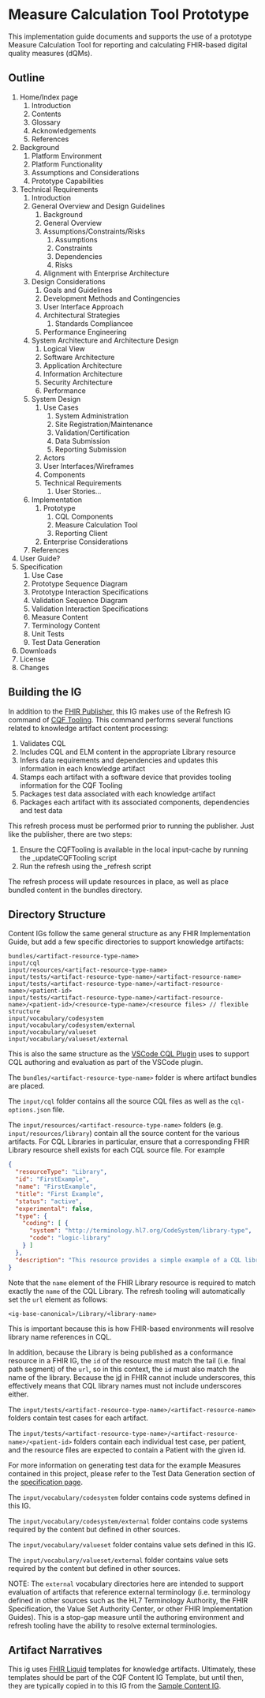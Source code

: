 # Measure Calculation Tool Prototype
This implementation guide documents and supports the use of a prototype Measure Calculation Tool for reporting and calculating FHIR-based digital quality measures (dQMs).

## Outline

1. Home/Index page
    1. Introduction
    2. Contents
    3. Glossary
    4. Acknowledgements
    5. References
2. Background
    1. Platform Environment
    2. Platform Functionality
    3. Assumptions and Considerations
    4. Prototype Capabilities
4. Technical Requirements
    1. Introduction
    2. General Overview and Design Guidelines
        1. Background
        1. General Overview
        2. Assumptions/Constraints/Risks
            1. Assumptions
            2. Constraints
            3. Dependencies
            4. Risks
        3. Alignment with Enterprise Architecture
    3. Design Considerations
        1. Goals and Guidelines
        2. Development Methods and Contingencies
        3. User Interface Approach
        3. Architectural Strategies
            1. Standards Compliancee
        4. Performance Engineering
    4. System Architecture and Architecture Design
        1. Logical View
        2. Software Architecture
        3. Application Architecture
        3. Information Architecture
        4. Security Architecture
        5. Performance
    5. System Design
        1. Use Cases
            1. System Administration
            2. Site Registration/Maintenance
            3. Validation/Certification
            4. Data Submission
            5. Reporting Submission
        2. Actors
        3. User Interfaces/Wireframes
        3. Components
        4. Technical Requirements
            1. User Stories...
    6. Implementation
        1. Prototype
            1. CQL Components
            2. Measure Calculation Tool
            3. Reporting Client
        2. Enterprise Considerations
    7. References
5. User Guide?
5. Specification
    1. Use Case
    2. Prototype Sequence Diagram
    3. Prototype Interaction Specifications
    4. Validation Sequence Diagram
    5. Validation Interaction Specifications
    6. Measure Content
    7. Terminology Content
    8. Unit Tests
    9. Test Data Generation
4. Downloads
5. License
6. Changes

## Building the IG
In addition to the [FHIR Publisher](https://confluence.hl7.org/display/FHIR/IG+Publisher+Documentation), this
IG makes use of the Refresh IG command of [CQF Tooling](https://github.com/cqframework/cqf-tooling). This
command performs several functions related to knowledge artifact content processing:

1. Validates CQL
2. Includes CQL and ELM content in the appropriate Library resource
3. Infers data requirements and dependencies and updates this information in each knowledge artifact
4. Stamps each artifact with a software device that provides tooling information for the CQF Tooling
5. Packages test data associated with each knowledge artifact
6. Packages each artifact with its associated components, dependencies and test data

This refresh process must be performed prior to running the publisher. Just like the publisher, there are two steps:

1. Ensure the CQFTooling is available in the local input-cache by running the _updateCQFTooling script
2. Run the refresh using the _refresh script

The refresh process will update resources in place, as well as place bundled content in the bundles directory.

## Directory Structure
Content IGs follow the same general structure as any FHIR Implementation Guide, but add a few specific directories to support knowledge artifacts:

```
bundles/<artifact-resource-type-name>
input/cql
input/resources/<artifact-resource-type-name>
input/tests/<artifact-resource-type-name>/<artifact-resource-name>
input/tests/<artifact-resource-type-name>/<artifact-resource-name>/<patient-id>
input/tests/<artifact-resource-type-name>/<artifact-resource-name>/<patient-id>/<resource-type-name>/<resource files> // flexible structure
input/vocabulary/codesystem
input/vocabulary/codesystem/external
input/vocabulary/valueset
input/vocabulary/valueset/external
```

This is also the same structure as the [VSCode CQL Plugin](https://github.com/cqframework/vscode-cql) uses to support CQL authoring and evaluation as part of the VSCode plugin.

The `bundles/<artifact-resource-type-name>` folder is where artifact bundles are placed.

The `input/cql` folder contains all the source CQL files as well as the `cql-options.json` file.

The `input/resources/<artifact-resource-type-name>` folders (e.g. `input/resources/library`) contain all the source content for the various artifacts. For CQL Libraries in particular, ensure that a corresponding FHIR Library resource shell exists for each CQL source file. For example

```json
{
  "resourceType": "Library",
  "id": "FirstExample",
  "name": "FirstExample",
  "title": "First Example",
  "status": "active",
  "experimental": false,
  "type": {
    "coding": [ {
      "system": "http://terminology.hl7.org/CodeSystem/library-type",
      "code": "logic-library"
    } ]
  },
  "description": "This resource provides a simple example of a CQL library"
}
```

Note that the `name` element of the FHIR Library resource is required to match exactly the `name` of the CQL Library. The refresh tooling will automatically set the `url` element as follows:

`<ig-base-canonical>/Library/<library-name>`

This is important because this is how FHIR-based environments will resolve library name references in CQL.

In addition, because the Library is being published as a conformance resource in a FHIR IG, the `id` of the resource must match the tail (i.e. final path segment) of the `url`, so in this context, the `id` must also match the name of the library. Because the [id](https://hl7.org/fhir/datatypes.html#id) in FHIR cannot include underscores, this effectively means that CQL library names must not include underscores either.

The `input/tests/<artifact-resource-type-name>/<artifact-resource-name>` folders contain test cases for each artifact.

The `input/tests/<artifact-resource-type-name>/<artifact-resource-name>/<patient-id>` folders contain each individual test case, per patient, and the resource files are expected to contain a Patient with the given id.

For more information on generating test data for the example Measures contained in this project, please refer to the Test Data Generation section of the [specification page](https://github.com/alphora/mct-ig/blob/master/input/pagecontent/specification.md#test-data-generation).

The `input/vocabulary/codesystem` folder contains code systems defined in this IG.

The `input/vocabulary/codesystem/external` folder contains code systems required by the content but defined in other sources.

The `input/vocabulary/valueset` folder contains value sets defined in this IG.

The `input/vocabulary/valueset/external` folder contains value sets required by the content but defined in other sources.

NOTE: The `external` vocabulary directories here are intended to support evaluation of artifacts that reference external terminology (i.e. terminology defined in other sources such as the HL7 Terminology Authority, the FHIR Specification, the Value Set Authority Center, or other FHIR Implementation Guides). This is a stop-gap measure until the authoring environment and refresh tooling have the ability to resolve external terminologies.

## Artifact Narratives
This ig uses [FHIR Liquid](https://confluence.hl7.org/display/FHIR/FHIR+Liquid+Profile) templates for knowledge artifacts. Ultimately, these templates should be part of the CQF Content IG Template, but until then, they are typically copied in to this IG from the [Sample Content IG](https://github.com/cqframework/sample-content-ig).
